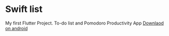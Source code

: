 # Swift list
My first Flutter Project. 
To-do list and Pomodoro Productivity App
[Downlaod on android](https://drive.google.com/file/d/10RrFsCKx7-dbqbiI2G73ffoEj7duiFIL/view?usp=drive_link)

